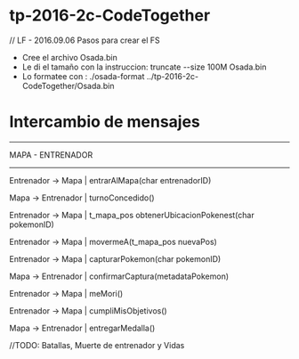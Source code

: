 # tp-2016-2c-CodeTogether

// LF - 2016.09.06
Pasos para crear el FS
- Cree el archivo Osada.bin
- Le di el tamaño con la instruccion: truncate --size 100M Osada.bin
- Lo formatee con : ./osada-format ../tp-2016-2c-CodeTogether/Osada.bin


# Intercambio de mensajes

***********************
MAPA - ENTRENADOR
***********************
Entrenador -> Mapa | entrarAlMapa(char entrenadorID)

Mapa -> Entrenador | turnoConcedido()

Entrenador -> Mapa | t_mapa_pos obtenerUbicacionPokenest(char pokemonID)

Entrenador -> Mapa | movermeA(t_mapa_pos nuevaPos)

Entrenador -> Mapa | capturarPokemon(char pokemonID)

Mapa -> Entrenador | confirmarCaptura(metadataPokemon)

Entrenador -> Mapa | meMori()

Entrenador -> Mapa | cumpliMisObjetivos()

Mapa -> Entrenador | entregarMedalla()

//TODO: Batallas, Muerte de entrenador y Vidas
